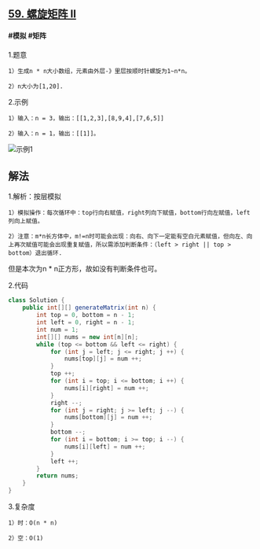 ## [59. 螺旋矩阵 II](https://leetcode.cn/problems/spiral-matrix-ii/)

#### #模拟 #矩阵
1.题意

    1）生成n * n大小数组，元素由外层-》里层按顺时针螺旋为1~n*n。

    2）n大小为[1,20].

2.示例

    1）输入：n = 3，输出：[[1,2,3],[8,9,4],[7,6,5]]

    2）输入：n = 1，输出：[[1]]。
![示例1](https://assets.leetcode.com/uploads/2020/11/13/spiraln.jpg)
## 解法
1.解析：按层模拟

    1）模拟操作：每次循环中：top行向右赋值，right列向下赋值，bottom行向左赋值，left列向上赋值。

    2）注意：m*n长方体中，m!=n时可能会出现：向右、向下一定能有空白元素赋值，但向左、向上再次赋值可能会出现重复赋值，所以需添加判断条件：（left > right || top > bottom）退出循环.

但是本次为n * n正方形，故如没有判断条件也可。

2.代码
```java
class Solution {
    public int[][] generateMatrix(int n) {
        int top = 0, bottom = n - 1;
        int left = 0, right = n - 1;
        int num = 1;
        int[][] nums = new int[n][n];
        while (top <= bottom && left <= right) {
            for (int j = left; j <= right; j ++) {
                nums[top][j] = num ++;
            }
            top ++;
            for (int i = top; i <= bottom; i ++) {
                nums[i][right] = num ++;
            }
            right --;
            for (int j = right; j >= left; j --) {
                nums[bottom][j] = num ++;
            }
            bottom --;
            for (int i = bottom; i >= top; i --) {
                nums[i][left] = num ++;
            }
            left ++;
        }
        return nums;     
    }
}
```
3.复杂度

    1）时：O(n * n)

    2）空：O(1)
